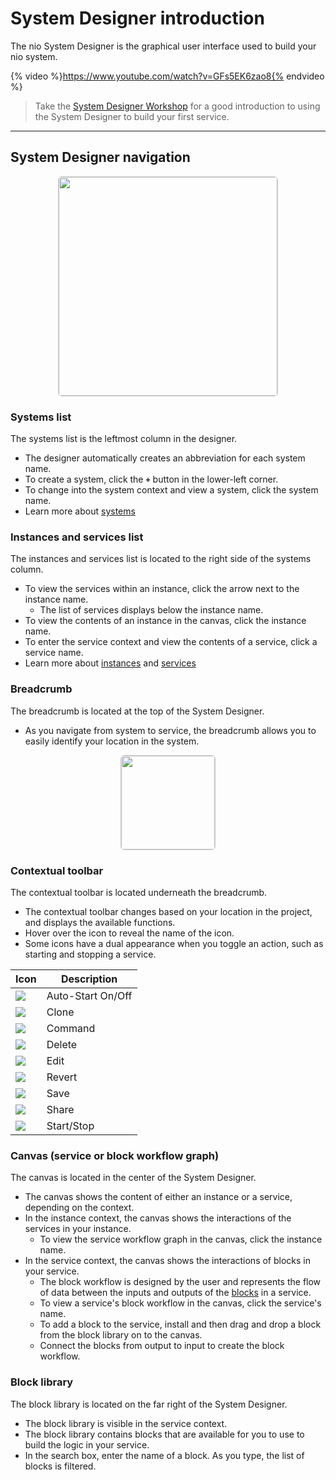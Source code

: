 # System Designer introduction

The nio System Designer is the graphical user interface used to build your nio system.

{% video %}https://www.youtube.com/watch?v=GFs5EK6zao8{% endvideo %}

> Take the [System Designer Workshop](https://workshops.n.io/system-designer) for a good introduction to using the System Designer to build your first service.

---
## System Designer navigation

<img src="/img/system-designer-overview.png" style="display:block; height:350px; margin: 0 auto; border: 1px solid #ccc; border-radius: 6px;" />

### Systems list
The systems list is the leftmost column in the designer.
* The designer automatically creates an abbreviation for each system name.
* To create a system, click the **`+`** button in the lower-left corner.
* To change into the system context and view a system, click the system name.
* Learn more about [systems](/systems)

### Instances and services list
The instances and services list is located to the right side of the systems column.
* To view the services within an instance, click the arrow next to the instance name.
    * The list of services displays below the instance name.
* To view the contents of an instance in the canvas, click the instance name.
* To enter the service context and view the contents of a service, click a service name.
* Learn more about [instances](/instances) and [services](/services)

### Breadcrumb
The breadcrumb is located at the top of the System Designer.
* As you navigate from system to service, the breadcrumb allows you to easily identify your location in the system.

<img src="/img/cloud/hierarchy.gif" style="display:block; height:150px; margin: 10px auto; border: 1px solid #ccc; border-radius: 6px;" />

### Contextual toolbar
The contextual toolbar is located underneath the breadcrumb.
* The contextual toolbar changes based on your location in the project, and displays the available functions.
* Hover over the icon to reveal the name of the icon.
* Some icons have a dual appearance when you toggle an action, such as starting and stopping a service.

Icon                      |Description       |
--------------------------|------------------|
![](/img/IconAuto.gif)    |Auto-Start On/Off
![](/img/IconClone.gif)   |Clone
![](/img/IconCommand.gif) |Command
![](/img/IconDelete.gif)  |Delete
![](/img/IconEdit.gif)    |Edit
![](/img/IconRevert.gif)  |Revert
![](/img/IconSave.gif)    |Save
![](/img/IconShare.gif)   |Share
![](/img/IconStopAnim.gif)|Start/Stop

### Canvas (service or block workflow graph)
The canvas is located in the center of the System Designer.
* The canvas shows the content of either an instance or a service, depending on the context.
* In the instance context, the canvas shows the interactions of the services in your instance.
    * To view the service workflow graph in the canvas, click the instance name.
* In the service context, the canvas shows the interactions of blocks in your service.
    * The block workflow is designed by the user and represents the flow of data between the inputs and outputs of the [blocks](/blocks/README.md) in a service.
    * To view a service's block workflow in the canvas, click the service's name.
    * To add a block to the service, install and then drag and drop a block from the block library on to the canvas.
    * Connect the blocks from output to input to create the block workflow.

### Block library
The block library is located on the far right of the System Designer.
* The block library is visible in the service context.
* The block library contains blocks that are available for you to use to build the logic in your service.
* In the search box, enter the name of a block. As you type, the list of blocks is filtered.
